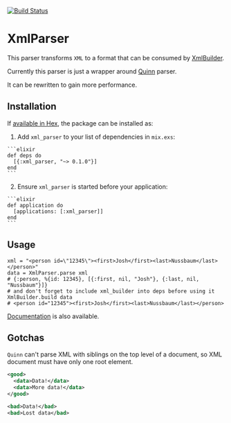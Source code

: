[![Build Status](https://travis-ci.org/denispeplin/xml_parser.svg?branch=master)](https://travis-ci.org/denispeplin/xml_parser)

# XmlParser

This parser transforms `XML` to a format that can be consumed by
[XmlBuilder](https://github.com/joshnuss/xml_builder).

Currently this parser is just a wrapper around
[Quinn](https://github.com/nhu313/Quinn) parser.

It can be rewritten to gain more performance.

## Installation

If [available in Hex](https://hex.pm/docs/publish), the package can be installed as:

  1. Add `xml_parser` to your list of dependencies in `mix.exs`:

    ```elixir
    def deps do
      [{:xml_parser, "~> 0.1.0"}]
    end
    ```

  2. Ensure `xml_parser` is started before your application:

    ```elixir
    def application do
      [applications: [:xml_parser]]
    end
    ```

## Usage

```
xml = "<person id=\"12345\"><first>Josh</first><last>Nussbaum</last></person>"
data = XmlParser.parse xml
# {:person, %{id: 12345}, [{:first, nil, "Josh"}, {:last, nil, "Nussbaum"}]}
# and don't forget to include xml_builder into deps before using it
XmlBuilder.build data
# <person id="12345"><first>Josh</first><last>Nussbaum</last></person>
```

[Documentation](https://hexdocs.pm/xml_parser/0.1.0/XmlParser.html) is also available.

## Gotchas

`Quinn` can't parse XML with siblings on the top level of a document, so XML document must
have only one root element.

```xml
<good>
  <data>Data!</data>
  <data>More data!</data>
</good>
```

```xml
<bad>Data!</bad>
<bad>Lost data</bad>
```

